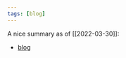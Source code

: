 ```yaml
---
tags: [blog]
---
```


A nice summary as of [[2022-03-30]]:

- [blog](https://bas.codes/posts/python-virtualenv-venv-pip-pyenv-poetry)